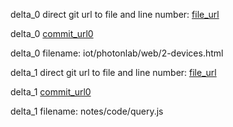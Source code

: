 delta_0 direct git url to file and line number: [file_url](https://www.github.com/krhoyt/IBM/commit/b86c094aa8990f7e621696384eeb9fdf9639f41a/#diff-cd839b072da75147f2637c7a1d1e3f658643d9555de770b4cfac34c78ff53bd5L48)

delta_0 [commit_url0](https://www.github.com/krhoyt/IBM/commit/b86c094aa8990f7e621696384eeb9fdf9639f41a)

delta_0 filename: iot/photonlab/web/2-devices.html



delta_1 direct git url to file and line number: [file_url](https://www.github.com/cbdyzj/cbdyzj.github.io/commit/744b10f9a63adda37eab16a8dddef4d8011723c3/#diff-023e26885069bd61960e5d4ededbc3c826108694f47b79f4c5b2b782cfaea0e6L5)

delta_1 [commit_url0](https://www.github.com/cbdyzj/cbdyzj.github.io/commit/744b10f9a63adda37eab16a8dddef4d8011723c3)

delta_1 filename: notes/code/query.js



